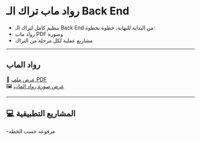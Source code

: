 # رواد ماب تراك الـ Back End

- تنظيم كامل لتراك الـ Back End من البداية للنهاية، خطوة بخطوة:
-  رواد ماب PDF وصورة
-  مشاريع عملية لكل مرحلة من التراك

---

##  رواد الماب

📄 [عرض ملف PDF](./roadmap.pdf)  
🖼️ [عرض صورة رواد الماب](./roadmap.png)

---

## 💻 المشاريع التطبيقية

-مرفوعه حسب الخطه
